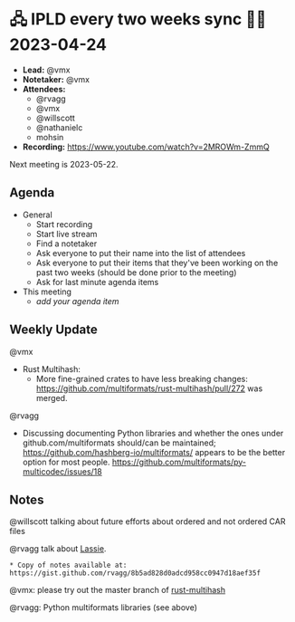 # 🖧 IPLD every two weeks sync 🙌🏽 2023-04-24

- **Lead:** @vmx
- **Notetaker:** @vmx
- **Attendees:**
  - @rvagg
  - @vmx
  - @willscott 
  - @nathanielc
  - mohsin
- **Recording:** https://www.youtube.com/watch?v=2MROWm-ZmmQ

Next meeting is 2023-05-22.

## Agenda

- General
  - Start recording
  - Start live stream
  - Find a notetaker
  - Ask everyone to put their name into the list of attendees
  - Ask everyone to put their items that they've been working on the past two weeks (should be done prior to the meeting)
  - Ask for last minute agenda items
- This meeting
  - _add your agenda item_


## Weekly Update

@vmx
 - Rust Multihash:
   - More fine-grained crates to have less breaking changes: https://github.com/multiformats/rust-multihash/pull/272 was merged.

@rvagg
 - Discussing documenting Python libraries and whether the ones under github.com/multiformats should/can be maintained; https://github.com/hashberg-io/multiformats/ appears to be the better option for most people. https://github.com/multiformats/py-multicodec/issues/18


## Notes

<!-- After each call, the notetaker submits a PR to https://github.com/ipld/team-mgmt to store the notes on the meeting-notes folder -->

@willscott talking about future efforts about ordered and not ordered CAR files

@rvagg talk about [Lassie](https://github.com/filecoin-project/lassie).

    * Copy of notes available at: https://gist.github.com/rvagg/8b5ad828d0adcd958cc0947d18aef35f

@vmx: please try out the master branch of [rust-multihash](https://github.com/multiformats/rust-multihash/)

@rvagg: Python multiformats libraries (see above)
